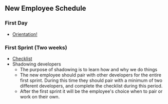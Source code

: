 ## New Employee Schedule

### First Day
- [Orientation!](ONBOARDING.md)

### First Sprint (Two weeks)
- [Checklist](./FIRST_SPRINT_CHECKLIST.md)
- Shadowing developers
  - The purpose of shadowing is to learn how and why we do things
  - The new employee should pair with other developers for the entire first sprint. During this time they should pair with a minimum of two different developers, and complete the checklist during this period.
  - After the first sprint it will be the employee's choice when to pair or work on their own.
